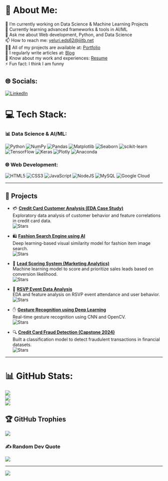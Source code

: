 # 💫 About Me:
🔭 I’m currently working on Data Science & Machine Learning Projects  
🌱 Currently learning advanced frameworks & tools in AI/ML  
💬 Ask me about Web development, Python, and Data Science  
📫 How to reach me: yeluri.eds62@iiitb.net  
👨‍💻 All of my projects are available at: [Portfolio](https://your-portfolio-link.com)  
📝 I regularly write articles at: [Blog](https://your-blog-link.com)  
📄 Know about my work and experiences: [Resume](https://your-resume-link.com)  
⚡ Fun fact: I think I am funny

## 🌐 Socials:
[![LinkedIn](https://img.shields.io/badge/LinkedIn-%230077B5.svg?style=for-the-badge&logo=linkedin&logoColor=white)](https://www.linkedin.com/in/ssaitharun-yeluri/)

# 💻 Tech Stack:
### 📊 Data Science & AI/ML:
![Python](https://img.shields.io/badge/python-%233776AB.svg?style=for-the-badge&logo=python&logoColor=white)
![NumPy](https://img.shields.io/badge/numpy-%23013243.svg?style=for-the-badge&logo=numpy&logoColor=white)
![Pandas](https://img.shields.io/badge/pandas-%23150458.svg?style=for-the-badge&logo=pandas&logoColor=white)
![Matplotlib](https://img.shields.io/badge/Matplotlib-%23ffffff.svg?style=for-the-badge&logo=Matplotlib&logoColor=black)
![Seaborn](https://img.shields.io/badge/Seaborn-2C2D72?style=for-the-badge&logo=python&logoColor=white)
![scikit-learn](https://img.shields.io/badge/scikit--learn-%23F7931E.svg?style=for-the-badge&logo=scikit-learn&logoColor=white)
![TensorFlow](https://img.shields.io/badge/TensorFlow-%23FF6F00.svg?style=for-the-badge&logo=TensorFlow&logoColor=white)
![Keras](https://img.shields.io/badge/Keras-D00000.svg?style=for-the-badge&logo=Keras&logoColor=white)
![Plotly](https://img.shields.io/badge/Plotly-%233F4F75.svg?style=for-the-badge&logo=plotly&logoColor=white)
![Anaconda](https://img.shields.io/badge/Anaconda-%2344A833.svg?style=for-the-badge&logo=anaconda&logoColor=white)

### 🌐 Web Development:
![HTML5](https://img.shields.io/badge/html5-%23E34F26.svg?style=for-the-badge&logo=html5&logoColor=white)
![CSS3](https://img.shields.io/badge/css3-%231572B6.svg?style=for-the-badge&logo=css3&logoColor=white)
![JavaScript](https://img.shields.io/badge/javascript-%23323330.svg?style=for-the-badge&logo=javascript&logoColor=%23F7DF1E)
![NodeJS](https://img.shields.io/badge/node.js-6DA55F?style=for-the-badge&logo=node.js&logoColor=white)
![MySQL](https://img.shields.io/badge/mysql-%2300000f.svg?style=for-the-badge&logo=mysql&logoColor=white)
![Google Cloud](https://img.shields.io/badge/GoogleCloud-%234285F4.svg?style=for-the-badge&logo=google-cloud&logoColor=white)

---

## 🚀 Projects

- 💳 [**Credit Card Customer Analysis (EDA Case Study)**](https://github.com/Tharun1101/Data_Science_AI_Projects/tree/main/Credit-card-EDA-Case_study)  
  Exploratory data analysis of customer behavior and feature correlations in credit card data.  
  ![Stars](https://img.shields.io/github/stars/Tharun1101/Credit-card-EDA-Case_study?style=social)  
 
- 🛍️ [**Fashion Search Engine using AI**](https://github.com/Tharun1101/Fashion_Search_AI_Sai_Tharun)  
  Deep learning-based visual similarity model for fashion item image search.  
  ![Stars](https://img.shields.io/github/stars/Tharun1101/Fashion_Search_AI_Sai_Tharun?style=social)

- 🎯 [**Lead Scoring System (Marketing Analytics)**](https://github.com/Tharun1101/Leadscoring_casestudy--main)  
  Machine learning model to score and prioritize sales leads based on conversion likelihood.  
  ![Stars](https://img.shields.io/github/stars/Tharun1101/Leadscoring_casestudy--main?style=social)

- 🎫 [**RSVP Event Data Analysis**](https://github.com/Tharun1101/RSVP_case_study)  
  EDA and feature analysis on RSVP event attendance and user behavior.  
  ![Stars](https://img.shields.io/github/stars/Tharun1101/RSVP_case_study?style=social)

- ✋ [**Gesture Recognition using Deep Learning**](https://github.com/Tharun1101/Gesture_Recognition__DL__Sai_Tharun)  
  Real-time gesture recognition using CNN and OpenCV.  
  ![Stars](https://img.shields.io/github/stars/Tharun1101/Gesture_Recognition__DL__Sai_Tharun?style=social)

- 🔍 [**Credit Card Fraud Detection (Capstone 2024)**](https://github.com/Tharun1101/Credit_Card_Fraud_Detection_Capstone_Project_2024)  
  Built a classification model to detect fraudulent transactions in financial datasets.  
  ![Stars](https://img.shields.io/github/stars/Tharun1101/Credit_Card_Fraud_Detection_Capstone_Project_2024?style=social)

---

# 📊 GitHub Stats:
![](https://github-readme-stats.vercel.app/api?username=Tharun1101&theme=dark&hide_border=false&include_all_commits=true&count_private=true)<br/>
![](https://github-readme-streak-stats.herokuapp.com/?user=Tharun1101&theme=dark&hide_border=false)<br/>
![](https://github-readme-stats.vercel.app/api/top-langs/?username=Tharun1101&theme=dark&hide_border=false&include_all_commits=true&count_private=true&layout=compact)

## 🏆 GitHub Trophies
![](https://github-profile-trophy.vercel.app/?username=Tharun1101&theme=gruvbox&no-frame=false&no-bg=true&margin-w=4)

### ✍️ Random Dev Quote
![](https://quotes-github-readme.vercel.app/api?type=horizontal&theme=light)

---
[![](https://visitcount.itsvg.in/api?id=Tharun1101&icon=0&color=12)](https://visitcount.itsvg.in)

<!-- Proudly created with GPRM ( https://gprm.itsvg.in ) -->
